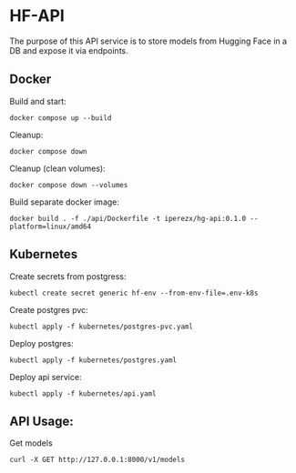 # HF-API

The purpose of this API service is to store models from Hugging Face in a DB and expose it via endpoints.


## Docker
Build and start:
```
docker compose up --build
```

Cleanup:
```
docker compose down
```

Cleanup (clean volumes):
```
docker compose down --volumes
```

Build separate docker image:
```
docker build . -f ./api/Dockerfile -t iperezx/hg-api:0.1.0 --platform=linux/amd64
```

## Kubernetes
Create secrets from postgress:
```
kubectl create secret generic hf-env --from-env-file=.env-k8s
```

Create postgres pvc:
```
kubectl apply -f kubernetes/postgres-pvc.yaml
```

Deploy postgres:
```
kubectl apply -f kubernetes/postgres.yaml
```

Deploy api service:
```
kubectl apply -f kubernetes/api.yaml
```


## API Usage:
Get models
```
curl -X GET http://127.0.0.1:8000/v1/models
```